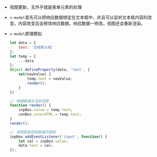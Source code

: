 - 视图更新，无外乎就是表单元素的处理
- `v-model`首先可以把响应数据绑定在文本框中，并且可以监听文本框内容的改变。内容改变后会修改响应数据，响应数据一修改，视图还会重新渲染。

- `v-model`原理模拟

  ```js
  let data = {
      text: '云柱和火柱'
  };
  let temp = {
      ...data
  };
  Object.defineProperty(data, 'text', {
      set(newValue) {
          temp.text = newValue;
          render();
      }
  })
  ```

  ```js
  // 根据数据去渲染视图
  function render() {
      inpBox.value = temp.text;
      conBox.innerHTML = temp.text;
  }
  render();
  ```

  ```js
  // 视图更新控制数据的更新
  inpBox.addEventListener('input', function() {
      let val = inpBox.value;
      data.text = val;
  });
  ```

  